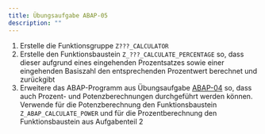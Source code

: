 ```yaml
---
title: Übungsaufgabe ABAP-05
description: ""
---
```


1. Erstelle die Funktionsgruppe `Z???_CALCULATOR`
2. Erstelle den Funktionsbaustein `Z_???_CALCULATE_PERCENTAGE` so, dass dieser aufgrund eines eingehenden Prozentsatzes sowie einer eingehenden Basiszahl den entsprechenden Prozentwert berechnet und zurückgibt
3. Erweitere das ABAP-Programm aus Übungsaufgabe [ABAP-04](abap04.md) so, dass auch Prozent- und Potenzberechnungen durchgeführt werden können. Verwende für die Potenzberechnung den Funktionsbaustein `Z_ABAP_CALCULATE_POWER` und für die Prozentberechnung den 
Funktionsbaustein aus Aufgabenteil 2